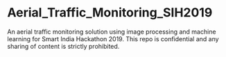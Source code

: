 # Aerial_Traffic_Monitoring_SIH2019

An aerial traffic monitoring solution using image processing and machine learning for Smart India Hackathon 2019. This repo is confidential and any sharing of content is strictly prohibited.
